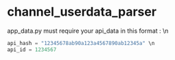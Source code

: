 # channel_userdata_parser
app_data.py must require your api_data in this format : \n
```python
api_hash = "12345678ab90a123a4567890ab12345a" \n
api_id = 1234567
```
